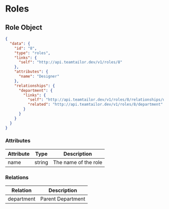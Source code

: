 # Roles

## Role Object

```json
{
  "data": {
    "id": "8",
    "type": "roles",
    "links": {
      "self": "http://api.teamtailor.dev/v1/roles/8"
    },
    "attributes": {
      "name": "Designer"
    },
    "relationships": {
      "department": {
        "links": {
          "self": "http://api.teamtailor.dev/v1/roles/8/relationships/department",
          "related": "http://api.teamtailor.dev/v1/roles/8/department"
        }
      }
    }
  }
}
```

### Attributes

Attribute | Type   | Description
----------|--------|------------
name      | string | The name of the role


### Relations

Relation   | Description
-----------|------------
department | Parent Department
